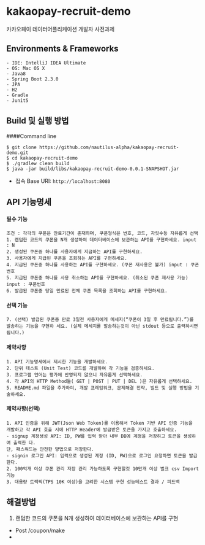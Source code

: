 # kakaopay-recruit-demo
카카오페이 데이터어플리케이션 개발자 사전과제

## Environments & Frameworks
    - IDE: IntelliJ IDEA Ultimate
    - OS: Mac OS X
    - Java8
    - Spring Boot 2.3.0
    - JPA
    - H2
    - Gradle
    - Junit5


## Build 및 실행 방법
####Command line 

```
$ git clone https://github.com/nautilus-alpha/kakaopay-recruit-demo.git
$ cd kakaopay-recruit-demo
$ ./gradlew clean build
$ java -jar build/libs/kakaopay-recruit-demo-0.0.1-SNAPSHOT.jar
```
- 접속 Base URI: `http://localhost:8080`


## API 기능명세 
#### 필수 기능
```
조건 : 각각의 쿠폰은 만료기간이 존재하며, 쿠폰형식은 번호, 코드, 자릿수등 자유롭게 선택 
1. 랜덤한 코드의 쿠폰을 N개 생성하여 데이터베이스에 보관하는 API를 구현하세요. input : N
2. 생성된 쿠폰중 하나를 사용자에게 지급하는 API를 구현하세요.
3. 사용자에게 지급된 쿠폰을 조회하는 API를 구현하세요.
4. 지급된 쿠폰중 하나를 사용하는 API를 구현하세요. (쿠폰 재사용은 불가) input : 쿠폰번호
5. 지급된 쿠폰중 하나를 사용 취소하는 API를 구현하세요. (취소된 쿠폰 재사용 가능) input : 쿠폰번호
6. 발급된 쿠폰중 당일 만료된 전체 쿠폰 목록을 조회하는 API를 구현하세요.
```

#### 선택 기능
```
7. (선택) 발급된 쿠폰중 만료 3일전 사용자에게 메세지(“쿠폰이 3일 후 만료됩니다.”)를 발송하는 기능을 구현하 세요. (실제 메세지를 발송하는것이 아닌 stdout 등으로 출력하시면 됩니다.)
```

#### 제약사항
``` 
1. API 기능명세에서 제시한 기능을 개발하세요.
2. 단위 테스트 (Unit Test) 코드를 개발하여 각 기능을 검증하세요.
3. 프로그램 언어는 평가에 반영되지 않으니 자유롭게 선택하세요.
4. 각 API의 HTTP Method들( GET | POST | PUT | DEL )은 자유롭게 선택하세요.
5. README.md 파일을 추가하여, 개발 프레임워크, 문제해결 전략, 빌드 및 실행 방법을 기술하세요.
```

#### 제약사항(선택)
```
1. API 인증을 위해 JWT(Json Web Token)를 이용해서 Token 기반 API 인증 기능을 개발하고 각 API 호출 시에 HTTP Header에 발급받은 토큰을 가지고 호출하세요.
- signup 계정생성 API: ID, PW를 입력 받아 내부 DB에 계정을 저장하고 토큰을 생성하여 출력한 다.
단, 패스워드는 안전한 방법으로 저장한다.
- signin 로그인 API: 입력으로 생성된 계정 (ID, PW)으로 로그인 요청하면 토큰을 발급한다.
2. 100억개 이상 쿠폰 관리 저장 관리 가능하도록 구현할것 10만개 이상 벌크 csv Import 기능
3. 대용량 트랙픽(TPS 10K 이상)을 고려한 시스템 구현 성능테스트 결과 / 피드백
```

## 해결방법
1. 랜덤한 코드의 쿠폰을 N개 생성하여 데이터베이스에 보관하는 API를 구현
- Post /coupon/make
- 

